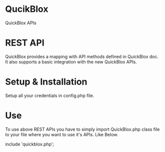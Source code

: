 # QucikBlox
QuickBlox APIs

# REST API
QuickBlox provides a mapping with API methods defined in QuickBlox doc. It also supports a basic integration with the new QuickBlox APIs.

# Setup & Installation
Setup all your credentials in config.php file.

# Use
To use above REST APIs you have to simply import QuickBlox.php class file to your file where you want to use it's APIs. Like Below.

include 'quickblox.php';
